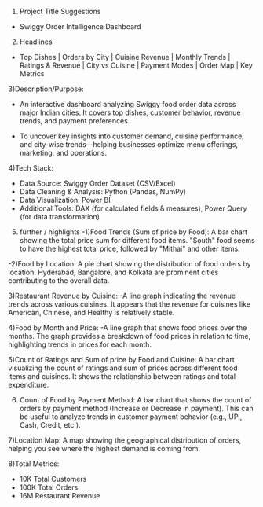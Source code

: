 1) Project Title Suggestions
- Swiggy Order Intelligence Dashboard

2) Headlines
 - Top Dishes | Orders by City | Cuisine Revenue | Monthly Trends | Ratings & Revenue | City vs Cuisine | Payment Modes | 
   Order Map | Key Metrics

 3)Description/Purpose:
  - An interactive dashboard analyzing Swiggy food order data across major Indian cities. It covers top dishes, customer 
    behavior, revenue trends, and payment preferences.

  - To uncover key insights into customer demand, cuisine performance, and city-wise trends—helping businesses optimize 
   menu offerings, marketing, and operations.

  4)Tech Stack:
  - Data Source: Swiggy Order Dataset (CSV/Excel)
  - Data Cleaning & Analysis: Python (Pandas, NumPy)
  - Data Visualization: Power BI
  - Additional Tools: DAX (for calculated fields & measures), Power Query (for data transformation)

  5) further / highlights
   -1)Food Trends (Sum of price by Food):
    A bar chart showing the total price sum for different food items. "South" food seems to have the highest total 
    price, followed by "Mithai" and other items.

   -2)Food by Location:
    A pie chart showing the distribution of food orders by location. Hyderabad, Bangalore, and Kolkata are prominent 
    cities 
    contributing to the overall data.

   3)Restaurant Revenue by Cuisine:
   -A line graph indicating the revenue trends across various cuisines. It appears that the revenue for cuisines like 
    American, Chinese, and Healthy is relatively stable.

  4)Food by Month and Price:
   -A line graph that shows food prices over the months. The graph provides a breakdown of food prices in relation to 
    time, highlighting trends in prices for each month.

  5)Count of Ratings and Sum of price by Food and Cuisine:
   A bar chart visualizing the count of ratings and sum of prices across different food items and cuisines. It shows 
   the relationship between ratings and total expenditure.

  6) Count of Food by Payment Method:
   A bar chart that shows the count of orders by payment method (Increase or Decrease in payment). This can be useful 
   to analyze trends in customer payment behavior (e.g., UPI, Cash, Credit, etc.).

   7)Location Map:
    A map showing the geographical distribution of orders, helping you see where the highest demand is coming from.

  8)Total Metrics:
  - 10K Total Customers
  - 100K Total Orders
  - 16M Restaurant Revenue
